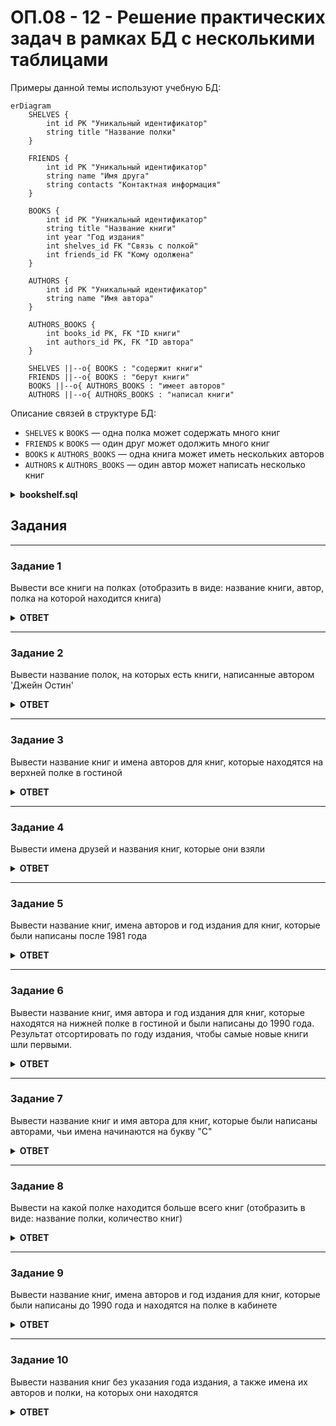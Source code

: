 <!-- @include: ./includes/_disclaimer.md -->

# ОП.08 - 12 - Решение практических задач в рамках БД с несколькими таблицами

Примеры данной темы используют учебную БД:

```mermaid
erDiagram
    SHELVES {
        int id PK "Уникальный идентификатор"
        string title "Название полки"
    }

    FRIENDS {
        int id PK "Уникальный идентификатор"
        string name "Имя друга"
        string contacts "Контактная информация"
    }

    BOOKS {
        int id PK "Уникальный идентификатор"
        string title "Название книги"
        int year "Год издания"
        int shelves_id FK "Связь с полкой"
        int friends_id FK "Кому одолжена"
    }

    AUTHORS {
        int id PK "Уникальный идентификатор"
        string name "Имя автора"
    }

    AUTHORS_BOOKS {
        int books_id PK, FK "ID книги"
        int authors_id PK, FK "ID автора"
    }

    SHELVES ||--o{ BOOKS : "содержит книги"
    FRIENDS ||--o{ BOOKS : "берут книги"
    BOOKS ||--o{ AUTHORS_BOOKS : "имеет авторов"
    AUTHORS ||--o{ AUTHORS_BOOKS : "написал книги"

```

Описание связей в структуре БД:

- `SHELVES` к `BOOKS` — одна полка может содержать много книг
- `FRIENDS` к `BOOKS` — один друг может одолжить много книг
- `BOOKS` к `AUTHORS_BOOKS` — одна книга может иметь нескольких авторов
- `AUTHORS` к `AUTHORS_BOOKS` — один автор может написать несколько книг

<details>
<summary><b>bookshelf.sql</b></summary>

[bookshelf.sql](./includes/bookshelf.sql)

</details>

## Задания

---

### Задание 1

Вывести все книги на полках (отобразить в виде: название книги, автор, полка на которой находится книга)

<details>
<summary><b>ОТВЕТ</b></summary>

```sql
SELECT
    books.title AS 'Название книги',
    authors.name AS 'Автор',
    shelves.title AS 'Полка'
FROM books
JOIN authors_books ON books.id = authors_books.books_id
JOIN authors ON authors_books.authors_id = authors.id
JOIN shelves ON books.shelves_id = shelves.id;
```

</details>

---

### Задание 2

Вывести название полок, на которых есть книги, написанные автором 'Джейн Остин'

<details>
<summary><b>ОТВЕТ</b></summary>

```sql
SELECT DISTINCT shelves.title AS 'Полка'
FROM books
JOIN shelves ON books.shelves_id = shelves.id
JOIN authors_books ON books.id = authors_books.books_id
JOIN authors ON authors_books.authors_id = authors.id
WHERE authors.name = 'Джейн Остин';
```

</details>

---

### Задание 3

Вывести название книг и имена авторов для книг, которые находятся на верхней полке в гостиной

<details>
<summary><b>ОТВЕТ</b></summary>

```sql
SELECT
  books.title AS 'Название книги',
  authors.name AS 'Автор'
FROM books
JOIN shelves ON books.shelves_id = shelves.id
JOIN authors_books ON books.id = authors_books.books_id
JOIN authors ON authors_books.authors_id = authors.id
WHERE shelves.title = 'Верхняя полка в гостиной';
```

</details>

---

### Задание 4

Вывести имена друзей и названия книг, которые они взяли

<details>
<summary><b>ОТВЕТ</b></summary>

```sql
SELECT
  friends.name AS 'Друг',
  books.title AS 'Книга'
FROM books
JOIN friends ON books.friends_id = friends.id;
```

</details>

---

### Задание 5

Вывести название книг, имена авторов и год издания для книг, которые были написаны после 1981 года

<details>
<summary><b>ОТВЕТ</b></summary>

```sql
SELECT
  books.title AS 'Название книги',
  authors.name AS 'Автор',
  books.year AS 'Год издания'
FROM books
JOIN authors_books ON books.id = authors_books.books_id
JOIN authors ON authors_books.authors_id = authors.id
WHERE books.year > 1981;
```

</details>

---

### Задание 6

Вывести название книг, имя автора и год издания для книг, которые находятся на нижней полке в гостиной и были написаны до 1990 года. Результат отсортировать по году издания, чтобы самые новые книги шли первыми.

<details>
<summary><b>ОТВЕТ</b></summary>

```sql
SELECT
  books.title AS 'Название книги',
  authors.name AS 'Автор',
  books.year AS 'Год издания'
FROM books
JOIN shelves ON books.shelves_id = shelves.id
JOIN authors_books ON books.id = authors_books.books_id
JOIN authors ON authors_books.authors_id = authors.id
WHERE
  shelves.title = 'Нижняя полка в гостиной'
    AND
  books.year < 1990
ORDER BY books.year DESC;
```

</details>

---

### Задание 7

Вывести название книг и имя автора для книг, которые были написаны авторами, чьи имена начинаются на букву "С"

<details>
<summary><b>ОТВЕТ</b></summary>

```sql
SELECT books.title AS 'Название книги', authors.name AS 'Автор'
FROM books
JOIN authors_books ON books.id = authors_books.books_id
JOIN authors ON authors_books.authors_id = authors.id
WHERE authors.name LIKE 'С%';
```

</details>

---

### Задание 8

Вывести на какой полке находится больше всего книг (отобразить в виде: название полки, количество книг)

<details>
<summary><b>ОТВЕТ</b></summary>

```sql
SELECT
  shelves.title AS 'Полка',
  COUNT(books.id) AS 'Количество книг'
FROM shelves
JOIN books ON shelves.id = books.shelves_id
GROUP BY shelves.id
ORDER BY COUNT(books.id) DESC
LIMIT 1;
```

</details>

---

### Задание 9

Вывести название книг, имена авторов и год издания для книг, которые были написаны до 1990 года и находятся на полке в кабинете

<details>
<summary><b>ОТВЕТ</b></summary>

```sql
SELECT
  books.title AS 'Название книги',
  authors.name AS 'Автор',
  books.year AS 'Год издания'
FROM books
JOIN shelves ON books.shelves_id = shelves.id
JOIN authors_books ON books.id = authors_books.books_id
JOIN authors ON authors_books.authors_id = authors.id
WHERE
  shelves.title = 'Полка в кабинете'
    AND
  books.year < 1990;
```

</details>

---

### Задание 10

Вывести названия книг без указания года издания, а также имена их авторов и полки, на которых они находятся

<details>
<summary><b>ОТВЕТ</b></summary>

```sql
SELECT
  books.title AS 'Название книги',
  authors.name AS 'Автор',
  shelves.title AS 'Полка'
FROM books
JOIN authors_books ON books.id = authors_books.books_id
JOIN authors ON authors_books.authors_id = authors.id
JOIN shelves ON books.shelves_id = shelves.id
WHERE books.year IS NULL;
```

</details>
